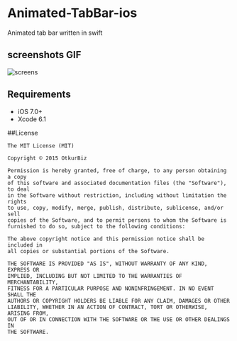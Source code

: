 # Animated-TabBar-ios
Animated tab bar written in swift 

## screenshots GIF
![screens](https://raw.githubusercontent.com/OtkurBiz/Animated-tab-bar-iOS/master/screen_shot/Untitled2.gif)

## Requirements

- iOS 7.0+
- Xcode 6.1

##License

    The MIT License (MIT)

    Copyright © 2015 OtkurBiz

    Permission is hereby granted, free of charge, to any person obtaining a copy
    of this software and associated documentation files (the "Software"), to deal
    in the Software without restriction, including without limitation the rights
    to use, copy, modify, merge, publish, distribute, sublicense, and/or sell
    copies of the Software, and to permit persons to whom the Software is
    furnished to do so, subject to the following conditions:

    The above copyright notice and this permission notice shall be included in
    all copies or substantial portions of the Software.

    THE SOFTWARE IS PROVIDED "AS IS", WITHOUT WARRANTY OF ANY KIND, EXPRESS OR
    IMPLIED, INCLUDING BUT NOT LIMITED TO THE WARRANTIES OF MERCHANTABILITY,
    FITNESS FOR A PARTICULAR PURPOSE AND NONINFRINGEMENT. IN NO EVENT SHALL THE
    AUTHORS OR COPYRIGHT HOLDERS BE LIABLE FOR ANY CLAIM, DAMAGES OR OTHER
    LIABILITY, WHETHER IN AN ACTION OF CONTRACT, TORT OR OTHERWISE, ARISING FROM,
    OUT OF OR IN CONNECTION WITH THE SOFTWARE OR THE USE OR OTHER DEALINGS IN
    THE SOFTWARE.
